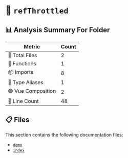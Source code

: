 # 📁 `refThrottled`

## 📊 Analysis Summary For Folder

| Metric | Count |
|--------|-------|
| 📁 Total Files | 2 |
| 🔧 Functions | 1 |
| 📦 Imports | 8 |
| 📑 Type Aliases | 1 |
| 🟢 Vue Composition | 2 |
| 🔢 Line Count | 48 |


## 📋 Files

This section contains the following documentation files:

- [`demo`](./demo.md)
- [`index`](./index.md)